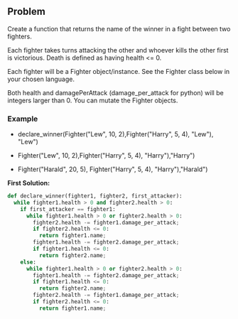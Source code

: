 ## Problem

Create a function that returns the name of the winner in a fight between two fighters.

Each fighter takes turns attacking the other and whoever kills the other first is victorious. Death is defined as having health <= 0.

Each fighter will be a Fighter object/instance. See the Fighter class below in your chosen language.

Both health and damagePerAttack (damage_per_attack for python) will be integers larger than 0. You can mutate the Fighter objects.

### Example

* declare_winner(Fighter("Lew", 10, 2),Fighter("Harry", 5, 4), "Lew"), "Lew")

* Fighter("Lew", 10, 2),Fighter("Harry", 5, 4), "Harry"),"Harry")

* Fighter("Harald", 20, 5), Fighter("Harry", 5, 4), "Harry"),"Harald")



**First Solution:**
```python
def declare_winner(fighter1, fighter2, first_attacker):
  while fighter1.health > 0 and fighter2.health > 0:
    if first_attacker == fighter1:
      while fighter1.health > 0 or fighter2.health > 0:
        fighter2.health -= fighter1.damage_per_attack;
        if fighter2.health <= 0:
          return fighter1.name;
        fighter1.health -= fighter2.damage_per_attack;
        if fighter1.health <= 0:
          return fighter2.name;
    else:
      while fighter1.health > 0 or fighter2.health > 0:
        fighter1.health -= fighter2.damage_per_attack;
        if fighter1.health <= 0:
          return fighter2.name;
        fighter2.health -= fighter1.damage_per_attack;
        if fighter2.health <= 0:
          return fighter1.name;
```
